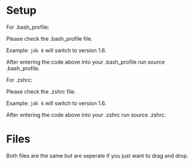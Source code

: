 # Setup
For .bash_profile:

Please check the .bash_profile file.

Example: `jdk 6` will switch to version 1.6.

After entering the code above into your .bash_profile run source .bash_profile.

For .zshrc:

Please check the .zshrc file.

Example: `jdk 6` will switch to version 1.6.

After entering the code above into your .zshrc run source .zshrc.

# Files
Both files are the same but are seperate if you just want to drag and drop.